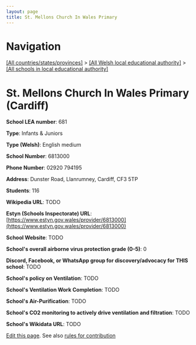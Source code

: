 ```yaml
---
layout: page
title: St. Mellons Church In Wales Primary
---
```

# Navigation

[[All countries/states/provinces]](../../..) > [[All Welsh local educational authority]](../..) > [[All schools in local educational authority]](..)

# St. Mellons Church In Wales Primary (Cardiff)

**School LEA number**: 681

**Type**: Infants & Juniors

**Type (Welsh)**: English medium

**School Number**: 6813000

**Phone Number**: 02920 794195

**Address**: Dunster Road, Llanrumney, Cardiff, CF3 5TP

**Students**: 116

**Wikipedia URL**: TODO

**Estyn (Schools Inspectorate) URL**: [https://www.estyn.gov.wales/provider/6813000](https://www.estyn.gov.wales/provider/6813000)

**School Website**: TODO

**School's overall airborne virus protection grade (0-5)**: 0

**Discord, Facebook, or WhatsApp group for discovery/advocacy for THIS school**: TODO

**School's policy on Ventilation**: TODO

**School's Ventilation Work Completion**: TODO

**School's Air-Purification**: TODO

**School's CO2 monitoring to actively drive ventilation and filtration**: TODO

**School's Wikidata URL**: TODO




[Edit this page](https://github.com/ventilate-schools/Wales/edit/prif/./Cardiff/St._Mellons_Church_In_Wales_Primary.md). See also [rules for contribution](../../../contribution-rules/)